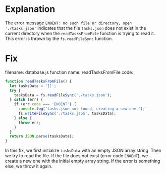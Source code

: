 # Explanation
The error message `ENOENT: no such file or directory, open './tasks.json'` indicates that the file `tasks.json` does not exist in the current directory when the `readTasksFromFile` function is trying to read it. This error is thrown by the `fs.readFileSync` function.

# Fix
filename: database.js
function name: readTasksFromFile
code:
```js
function readTasksFromFile() {
  let tasksData = '[]';
  try {
    tasksData = fs.readFileSync('./tasks.json');
  } catch (err) {
    if (err.code === 'ENOENT') {
      console.log('tasks.json not found, creating a new one.');
      fs.writeFileSync('./tasks.json', tasksData);
    } else {
      throw err;
    }
  }
  return JSON.parse(tasksData);
}
```
In this fix, we first initialize `tasksData` with an empty JSON array string. Then we try to read the file. 
If the file does not exist (error code `ENOENT`), we create a new one with the initial empty array string. If the error is something else, we throw it again.
